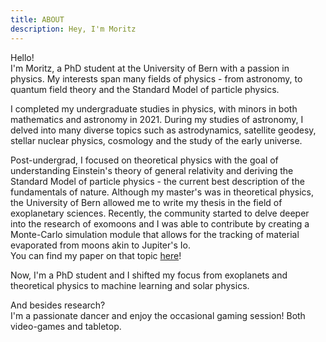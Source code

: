 ```yaml
---
title: ABOUT
description: Hey, I'm Moritz
---
```


Hello! \
I'm Moritz, a PhD student at the University of Bern with a passion in physics. 
My interests span many fields of physics - from astronomy, to quantum field theory and the Standard Model of particle physics. 

I completed my undergraduate studies in physics, with minors in both mathematics and astronomy in 2021. 
During my studies of astronomy, I delved into many diverse topics such as astrodynamics, satellite geodesy, stellar nuclear 
physics, cosmology and the study of the early universe. 

Post-undergrad, I focused on theoretical physics with the goal of understanding
Einstein's theory of general relativity and deriving the Standard Model of particle physics - the current best description of the fundamentals of nature.
Although my master's was in theoretical physics, the University of Bern allowed me to write my thesis in the field of exoplanetary sciences.
Recently, the community started to delve deeper into the research of exomoons and I was able to contribute by creating a 
Monte-Carlo simulation module that allows for the tracking of material evaporated from moons akin to Jupiter's Io. \
You can find my paper on that topic [here](https://agupubs.onlinelibrary.wiley.com/doi/10.1029/2023JE007935)! 

Now, I'm a PhD student and I shifted my focus from exoplanets and theoretical physics to machine learning and solar physics.

And besides research? \
I'm a passionate dancer and enjoy the occasional gaming session! Both video-games and tabletop.